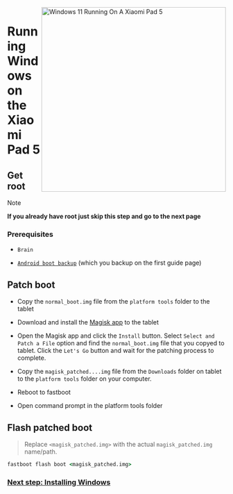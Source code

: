 <img align="right" src="https://raw.githubusercontent.com/erdilS/Port-Windows-11-Xiaomi-Pad-5/main/nabu.png" width="425" alt="Windows 11 Running On A Xiaomi Pad 5">


# Running Windows on the Xiaomi Pad 5

## Get root 
> [!NOTE]
> **If you already have root just skip this step and go to the next page**

### Prerequisites
- ```Brain```
  
- [```Android boot backup```](/guide/English/1-partition-en.md#Make-a-backup-of-your-existing-boot-image) (which you backup on the first guide page)


## Patch boot 

- Copy the ```normal_boot.img``` file from the ```platform tools``` folder to the tablet 


- Download and install the [Magisk app](https://github.com/topjohnwu/Magisk/releases/latest) to the tablet
  
-  Open the Magisk app and click the ```Install``` button. Select ```Select and Patch a File``` option and find the ```normal_boot.img``` file that you copyed to tablet. Click the ```Let's Go``` button and wait for the patching process to complete.
  
- Copy the ```magisk_patched....img``` file from the ```Downloads``` folder on tablet to the ```platform tools``` folder on your computer. 

- Reboot to fastboot
  
- Open command prompt in the platform tools folder 

 ## Flash patched boot 
 > Replace `<magisk_patched.img>` with the actual ```magisk_patched.img``` name/path.
```cmd
fastboot flash boot <magisk_patched.img>
```

### [Next step: Installing Windows](/guide/English/3-install-en.md)


